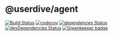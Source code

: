 # @userdive/agent

[![Build Status][travis-image]][travis-url] [![codecov][codecov-image]][codecov-url] [![dependencies Status](https://david-dm.org/userdive/agent.js/status.svg)](https://david-dm.org/userdive/agent.js) [![devDependencies Status](https://david-dm.org/userdive/agent.js/dev-status.svg)](https://david-dm.org/userdive/agent.js?type=dev) [![Greenkeeper badge](https://badges.greenkeeper.io/userdive/agent.js.svg)](https://greenkeeper.io/)

[travis-image]: https://travis-ci.org/userdive/agent.js.svg?branch=master
[travis-url]: https://travis-ci.org/userdive/agent.js
[codecov-image]: https://codecov.io/gh/userdive/agent.js/branch/master/graph/badge.svg
[codecov-url]: https://codecov.io/gh/userdive/agent.js
